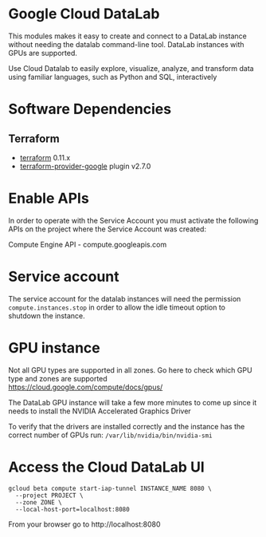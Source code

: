 # Google Cloud DataLab
This modules makes it easy to create and connect to a DataLab instance without needing the datalab command-line tool.  DataLab instances with GPUs are supported.

Use Cloud Datalab to easily explore, visualize, analyze, and transform data using familiar languages, such as Python and SQL, interactively

# Software Dependencies
## Terraform
- [terraform](https://www.terraform.io/downloads.html) 0.11.x
- [terraform-provider-google](https://github.com/terraform-providers/terraform-provider-google) plugin v2.7.0

# Enable APIs
In order to operate with the Service Account you must activate the following APIs on the project where the Service Account was created:

Compute Engine API - compute.googleapis.com

# Service account
The service account for the datalab instances will need the permission `compute.instances.stop` in order to allow the idle timeout option to shutdown the instance.

# GPU instance
Not all GPU types are supported in all zones. Go here to check which GPU type and zones are supported https://cloud.google.com/compute/docs/gpus/


The DataLab GPU instance will take a few more minutes to come up since it needs to install the NVIDIA Accelerated Graphics Driver

To verify that the drivers are installed correctly and the instance has the correct number of GPUs run:
`/var/lib/nvidia/bin/nvidia-smi`

# Access the Cloud DataLab UI
```
gcloud beta compute start-iap-tunnel INSTANCE_NAME 8080 \
  --project PROJECT \
  --zone ZONE \
  --local-host-port=localhost:8080
```

From your browser go to http://localhost:8080
